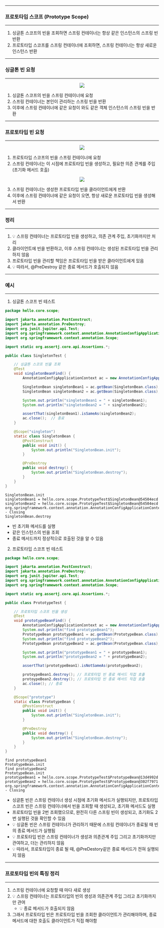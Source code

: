 -----
### 프로토타입 스코프 (Prototype Scope)
-----
1. 싱글톤 스코프의 빈을 조회하면 스프링 컨테이너는 항상 같은 인스턴스의 스프링 빈 반환
2. 프로토타입 스코프를 스프링 컨테이너에 조회하면, 스프링 컨테이너는 항상 새로운 인스턴스 반환

-----
### 싱글톤 빈 요청
-----
<div align="center">
<img src="https://github.com/user-attachments/assets/81803bb6-e620-4047-b673-cbbae94aa404">
</div>

1. 싱글톤 스코프의 빈을 스프링 컨테이너에 요청
2. 스프링 컨테이너는 본인이 관리하는 스프링 빈을 반환
3. 이후에 스프링 컨테이너에 같은 요청이 와도 같은 객체 인스턴스의 스프링 빈을 반환

-----
### 프로토타입 빈 요청
-----
<div align="center">
<img src="https://github.com/user-attachments/assets/a9f45670-4b1f-4d6d-b897-36912d1e093a">
</div>

1. 프로토타입 스코프의 빈을 스프링 컨테이너에 요청
2. 스프링 컨테이너는 이 시점에 프로토타입 빈을 생성하고, 필요한 의존 관계를 주입 (초기화 메서드 호출)

<div align="center">
<img src="https://github.com/user-attachments/assets/914646af-d186-4e8d-9583-0e981f1c548b">
</div>

3. 스프링 컨테이너는 생성한 프로토타입 빈을 클라이언트에게 반환
4. 이후에 스프링 컨테이너에 같은 요청이 오면, 항상 새로운 프로토타입 빈을 생성해서 반환

-----
### 정리
-----
1. 💡 스프링 컨테이너는 프로토타입 빈을 생성하고, 의존 관계 주입, 초기화까지만 처리
2. 클라이언트에 빈을 반환하고, 이후 스프링 컨테이너는 생성된 프로토타입 빈을 관리하지 않음
3. 프로토타입 빈을 관리할 책임은 프로토타입 빈을 받은 클라이언트에게 있음
4. 💡 따라서, @PreDestroy 같은 종료 메서드가 호출되지 않음

-----
### 예시
-----
1. 싱글톤 스코프 빈 테스트
```java
package hello.core.scope;

import jakarta.annotation.PostConstruct;
import jakarta.annotation.PreDestroy;
import org.junit.jupiter.api.Test;
import org.springframework.context.annotation.AnnotationConfigApplicationContext;
import org.springframework.context.annotation.Scope;

import static org.assertj.core.api.Assertions.*;

public class SingletonTest {

    // 싱글톤 스코프 빈을 조회
    @Test
    void singletonBeanFind() {
        AnnotationConfigApplicationContext ac = new AnnotationConfigApplicationContext(SingletonBean.class);

        SingletonBean singletonBean1 = ac.getBean(SingletonBean.class);
        SingletonBean singletonBean2 = ac.getBean(SingletonBean.class);

        System.out.println("singletonBean1 = " + singletonBean1);
        System.out.println("singletonBean2 = " + singletonBean2);

        assertThat(singletonBean1).isSameAs(singletonBean2);
        ac.close();  // 종료
    }

    @Scope("singleton")
    static class SingletonBean {
        @PostConstruct
        public void init() {
            System.out.println("SingletonBean.init");
        }

        @PreDestroy
        public void destroy() {
            System.out.println("SingletonBean.destroy");
        }
    }
}
```
```
SingletonBean.init
singletonBean1 = hello.core.scope.PrototypeTest$SingletonBean@54504ecd singletonBean2 = hello.core.scope.PrototypeTest$SingletonBean@54504ecd org.springframework.context.annotation.AnnotationConfigApplicationContext - Closing
SingletonBean.destroy
```

  - 빈 초기화 메서드를 실행
  - 같은 인스턴스의 빈을 조회
  - 종료 메서드까지 정상적으로 호출된 것을 알 수 있음

2. 프로토타입 스코프 빈 테스트
```java
package hello.core.scope;

import jakarta.annotation.PostConstruct;
import jakarta.annotation.PreDestroy;
import org.junit.jupiter.api.Test;
import org.springframework.context.annotation.AnnotationConfigApplicationContext;
import org.springframework.context.annotation.Scope;

import static org.assertj.core.api.Assertions.*;

public class PrototypeTest {

    // 프로토타입 스코프 빈을 생성
    @Test
    void prototypeBeanFind() {
        AnnotationConfigApplicationContext ac = new AnnotationConfigApplicationContext(PrototypeBean.class);
        System.out.println("find prototypeBean1");
        PrototypeBean prototypeBean1 = ac.getBean(PrototypeBean.class);
        System.out.println("find prototypeBean2");
        PrototypeBean prototypeBean2 = ac.getBean(PrototypeBean.class);

        System.out.println("prototypeBean1 = " + prototypeBean1);
        System.out.println("prototypeBean2 = " + prototypeBean2);

        assertThat(prototypeBean1).isNotSameAs(prototypeBean2);

        protoypeBean1.destroy(); // 프로토타입 빈 종료 메서드 직접 호출
        protoypeBean2.destroy(); // 프로토타입 빈 종료 메서드 직접 호출
        ac.close(); // 종료
    }

    @Scope("prototype")
    static class PrototypeBean {
        @PostConstruct
        public void init() {
            System.out.println("SingletonBean.init");
        }

        @PreDestroy
        public void destroy() {
            System.out.println("SingletonBean.destroy");
        }
    }
}
```
```
find prototypeBean1
PrototypeBean.init
find prototypeBean2
PrototypeBean.init
prototypeBean1 = hello.core.scope.PrototypeTest$PrototypeBean@13d4992d prototypeBean2 = hello.core.scope.PrototypeTest$PrototypeBean@302f7971 org.springframework.context.annotation.AnnotationConfigApplicationContext - Closing
```

  - 싱글톤 빈은 스프링 컨테이너 생성 시점에 초기화 메서드가 실행되지만, 프로토타입 스코프 빈은 스프링 컨테이너에서 빈을 조회할 때 생성되고, 초기화 메서드도 실행
  - 프로토타입 빈을 2번 조회했으므로, 완전히 다른 스프링 빈이 생성되고, 초기화도 2번 실행된 것을 확인할 수 있음
  - 💡 싱글톤 빈은 스프링 컨테이너가 관리하기 때문에 스프링 컨테이너가 종료될 때 빈의 종료 메서드가 실행됨
  - 💡 프로토타입 빈은 스프링 컨테이너가 생성과 의존관계 주입 그리고 초기화까지만 관여하고, 더는 관리하지 않음
  - 💡 따라서, 프로토타입이 종료 될 때, @PreDestory같은 종료 메서드가 전혀 실행되지 않음

-----
### 프로토타입 빈의 특징 정리
-----
1. 스프링 컨테이너에 요청할 때 마다 새로 생성
2. 💡 스프링 컨테이너는 프로토타입의 빈의 생성과 의존관계 주입 그리고 초기화까지만 관여
   - 💡 종료 메서드가 호출되지 않음
3. 그래서 프로토타입 빈은 프로토타입 빈을 조회한 클라이언트가 관리해야하며, 종료 메서드에 대한 호출도 클라이언트가 직접 해야함

